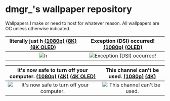 # dmgr_'s wallpaper repository

Wallpapers I make or need to host for whatever reason. All wallpapers are OC unless otherwise indicated.

| literally just h [(1080p)](https://dmgrstuff.github.io/stuff/wallpapers/h.png) [(8K)](https://dmgrstuff.github.io/stuff/wallpapers/h_8k.png) [(8K OLED)](https://dmgrstuff.github.io/stuff/wallpapers/h_8k_oled.png) | Exception (DSI) occurred! [(1080p)](https://dmgrstuff.github.io/stuff/wallpapers/exception_dsi_occurred.png) [(OLED)](https://dmgrstuff.github.io/stuff/wallpapers/exception_dsi_occurred_oled.png) |
| :---: | :---: |
![h](https://dmgrstuff.github.io/stuff/wallpapers/h.png) | ![Exception (DSI) occurred!](https://dmgrstuff.github.io/stuff/wallpapers/exception_dsi_occurred.png) |

| It's now safe to turn off your computer. [(1080p)](https://dmgrstuff.github.io/stuff/wallpapers/its_now_safe.png) [(4K)](https://dmgrstuff.github.io/stuff/wallpapers/its_now_safe_4k.png) [(4K OLED)](https://dmgrstuff.github.io/stuff/wallpapers/its_now_safe_4k_oled.png) | This channel can't be used. [(1080p)](https://dmgrstuff.github.io/stuff/wallpapers/this_channel_cant_be_used_1080p.png) [(4K)](https://dmgrstuff.github.io/stuff/wallpapers/this_channel_cant_be_used.png)
| :---: | :---: |  
| ![It's now safe to turn off your computer.](https://dmgrstuff.github.io/stuff/wallpapers/its_now_safe.png) | ![This channel can't be used.](https://dmgrstuff.github.io/stuff/wallpapers/this_channel_cant_be_used_1080p.png)
